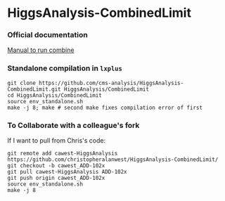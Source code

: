 HiggsAnalysis-CombinedLimit
===========================

### Official documentation

[Manual to run combine](http://cms-analysis.github.io/HiggsAnalysis-CombinedLimit/)

### Standalone compilation in `lxplus`
```
git clone https://github.com/cms-analysis/HiggsAnalysis-CombinedLimit.git HiggsAnalysis/CombinedLimit
cd HiggsAnalysis/CombinedLimit
source env_standalone.sh
make -j 8; make # second make fixes compilation error of first
```

### To Collaborate with a colleague's fork

If I want to pull from Chris's code:

```
git remote add cawest-HiggsAnalysis https://github.com/christopheralanwest/HiggsAnalysis-CombinedLimit/
git checkout -b cawest_ADD-102x
git pull cawest-HiggsAnalysis ADD-102x
git push origin cawest_ADD-102x
source env_standalone.sh
make -j 8
```
